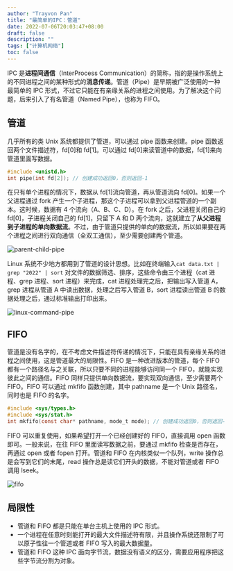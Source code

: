 ```yaml
---
author: "Trayvon Pan"
title: "最简单的IPC：管道"
date: 2022-07-06T20:03:47+08:00
draft: false
description: ""
tags: ["计算机网络"]
toc: false
---
```


IPC 是**进程间通信**（InterProcess Communication）的简称，指的是操作系统上的不同进程之间的某种形式的**消息传递**。管道（Pipe）是早期被广泛使用的一种最简单的 IPC 形式，不过它只能在有亲缘关系的进程之间使用。为了解决这个问题，后来引入了有名管道（Named Pipe），也称为 FIFO。

<!--more-->

## 管道

几乎所有的类 Unix 系统都提供了管道，可以通过 pipe 函数来创建。pipe 函数返回两个文件描述符，fd[0]和 fd[1]。可以通过 fd[0]来读管道中的数据，fd[1]来向管道里面写数据。

```c
#include <unistd.h>
int pipe(int fd[2]); // 创建成功返回0，否则返回-1
```

在只有单个进程的情况下，数据从 fd[1]流向管道，再从管道流向 fd[0]。如果一个父进程通过 fork 产生一个子进程，那这个子进程可以拿到父进程管道的一个副本。这时候，数据有 4 个流向（A、B、C、D）。在 fork 之后，父进程关闭自己的 fd[0]，子进程关闭自己的 fd[1]，只留下 A 和 D 两个流向，这就建立了**从父进程到子进程的单向数据流**。不过，由于管道只提供的单向的数据流，所以如果要在两个进程之间进行双向通信（全双工通信），至少需要创建两个管道。

![parent-child-pipe](parent-child-pipe.png)

Linux 系统不少地方都用到了管道的设计思想。比如在终端输入`cat data.txt | grep "2022" | sort` 对文件的数据筛选、排序，这些命令由三个进程（cat 进程、grep 进程、sort 进程）来完成，cat 进程处理完之后，把输出写入管道 A，grep 进程从管道 A 中读出数据，处理之后写入管道 B，sort 进程读出管道 B 的数据处理之后，通过标准输出打印出来。

![linux-command-pipe](linux-command-pipe.png)

## FIFO

管道是没有名字的，在不考虑文件描述符传递的情况下，只能在具有亲缘关系的进程之间使用，这是管道最大的局限性。FIFO 是一种改进版本的管道，每个 FIFO 都有一个路径名与之关联，所以只要不同的进程能够访问同一个 FIFO，就能实现彼此之间的通信。FIFO 同样只提供单向数据流，要实现双向通信，至少需要两个 FIFO。FIFO 可以通过 mkfifo 函数创建，其中 pathname 是一个 Unix 路径名，同时也是 FIFO 的名字。

```c
#include <sys/types.h>
#include <sys/stat.h>
int mkfifo(const char* pathname, mode_t mode); // 创建成功返回0，否则返回-1
```

FIFO 可以重复使用，如果希望打开一个已经创建好的 FIFO，直接调用 open 函数即可。一般来说，在往 FIFO 里面读写数据之前，要通过 mkfifo 检查是否存在，再通过 open 或者 fopen 打开。管道和 FIFO 在内核类似一个队列，write 操作总是会写到它们的末尾，read 操作总是读它们开头的数据，不能对管道或者 FIFO 调用 lseek。

![fifo](fifo.png)

## 局限性

- 管道和 FIFO 都是只能在单台主机上使用的 IPC 形式。
- 一个进程在任意时刻能打开的最大文件描述符有限，并且操作系统还限制了可以原子性往一个管道或者 FIFO 写入的最大数据量。
- 管道和 FIFO 这种 IPC 面向字节流，数据没有语义的区分，需要应用程序把这些字节流分割为对象。
